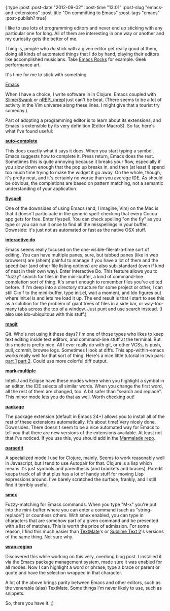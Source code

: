 {:type :post
 :post-date "2012-09-02"
 :post-time "13:01"
 :post-slug "emacs-and-extensions"
 :post-title "On committing to Emacs"
 :post-tags "emacs"
 :post-publish? true}

I like to use lots of programming editors and never end up sticking
with any particular one for long. All of them are interesting in one
way or another and my curiosity gets the better of me.

Thing is, people who _do_ stick with a given editor get really good at
them, doing all kinds of automated things that I do by hand, playing
their editors like accomplished musicians. Take [Emacs Rocks][er] for
example. Geek performance art.

It's time for me to stick with something.

[Emacs][em].

When I have a choice, I write software in in Clojure. Emacs coupled
with [Slime][sl]/[Swank][sw] or [nREPL][cnr]/[nrepl][nr] just can't be
beat. (There seems to be a lot of activity in the Vim universe along
these lines. I might give that a tourist try someday.)

Part of adopting a programming editor is to learn about its
extensions, and Emacs is extensible by its very definition (Editor
MacroS). So far, here's what I've found useful:

**[auto-complete][ac]**

This does exactly what it says it does. When you start typing a
symbol, Emacs suggests how to complete it. Press return, Emacs does
the rest. Sometimes this is quite annoying because it breaks your
flow, especially if you slow down enough that the pop up breaks in,
and then (at least I) spend too much time trying to make the widget it
go away. On the whole, though, it's pretty neat, and it's certainly no
worse than you average IDE. As should be obvious, the completions are
based on pattern matching, not a semantic understanding of your
application.

**[flyspell][fs]**

One of the downsides of using Emacs (and, I imagine, Vim) on the Mac
is that it doesn't participate in the generic spell-checking that
every Cocoa app gets for free. Enter flyspell. You can check spelling
"on the fly" as you type or you can run it once to find all the
misspellings in your buffer. Downside: it's just not as automated or
fast as the native OSX stuff.

**[interactive do][ido]**

Emacs seems really focused on the one-visible-file-at-a-time sort of
editing. You can have multiple panes, sure, but tabbed panes (like in
web browsers) are (ahem) painful to manage if you have a lot of them
and the speed-bar (and other file listing options) are also
sub-standard (even if kind of neat in their own way). Enter
Interactive Do. This feature allows you to "fuzzy" search for files in
the mini-buffer, a kind of command-line completion sort of thing. It's
smart enough to remember files you've edited before. If I'm deep into
a directory structure for some project or other, I can still C-x f to
the mini-buffer, type init.el, wait a moment, and Ido figures out
where init.el is and lets me load it up. The end result is that I
start to see this as a solution for the problem of giant trees of
files in a side bar, or way-too-many tabs across the top of a
window. Just punt and use search instead. (I also use ido-ubiquitous
with this stuff.)

**[magit][mg]**

Git. Who's not using it these days? I'm one of those types who likes
to keep text editing inside text editors, and command-line stuff at
the terminal. But this mode is pretty nice. All I ever really do with
git, or other VCSs, is push, pull, commit, browse logs. Sometimes I
look at diffs. This app-within-emacs works really well for that sort
of thing. Here's a nice little tutorial in two pars: [part 1][mg1]
[part 2][mg2]. Could use more colorful diff output.

**[mark-multiple][mm]**

IntelliJ and Eclipse have these modes where when you highlight a
symbol in an editor, the IDE selects all similar words. When you
change the first word, all the rest of them are changed, too. A bit
safer than "search and replace". This minor mode lets you do that as
well. Worth checking out!

**[package][ep]**

The package extension (default in Emacs 24+) allows you to install all
of the rest of these extensions automatically. It's about time! Very
nicely done. Downsides: There doesn't seem to be a nice automated way
for Emacs to tell you that there are new versions of the extensions
available. At least not that I've noticed. If you use this, you should
add in the [Marmalade repo][marm].

**[paraedit][pe]**

A specialized mode I use for Clojure, mainly. Seems to work reasonably
well in Javascript, but I tend to use Autopair for that. Clojure is a
lisp which means it's just symbols and parenthesis (and brackets and
braces). Paredit keeps track of all that plus has a lot of handy stuff
for moving Lisp expressions around. I've barely scratched the surface,
frankly, and I still find it terribly useful.

**[smex][sx]**

Fuzzy-matching for Emacs commands. When you type "M-x" you're put into
the mini-buffer where you can enter a command (such as
"string-replace") or countless others. With smex enabled, you can type
in characters that are somehow part of a given command and be
presented with a list of matches. This is worth the price of
admission. For some reason, I find this much easier than
[TextMate][tm]'s or [Sublime Text 2][st]'s versions of the same
thing. Not sure why.

**[wrap-region][ww]**

Discovered this while working on this very, overlong blog post. I
installed it via the Emacs package management system, made sure it was
enabled for all modes. Now I can highlight a word or phrase, type a
brace or parent or quote and have the selection wrapped in that
character.

A lot of the above brings parity between Emacs and other editors, such
as the venerable (alas) TextMate. Some things I'm never likely to use,
such as snippets.

So, there you have it. ;)

[ac]: http://cx4a.org/software/auto-complete/ "Autocomplete Mode"
[cnr]: https://github.com/clojure/tools.nrepl "Clojure nREPL"
[em]: http://emacsformacosx.com "Emacs for Mac OSX"
[ep]: https://github.com/technomancy/package.el "Package"
[er]: http://emacsrocks.com "Emacs Rocks!"
[fs]: http://goo.gl/cPcED "Flyspell"
[ido]: http://emacswiki.org/emacs/InteractivelyDoThings "Ido"
[marm]: http://marmalade-repo.org "Marmalade Repo"
[md]: http://daringfireball.net/projects/markdown/ "Markdown"
[mg1]: http://goo.gl/LmPmi "Magit Tutorial 1"
[mg2]: http://goo.gl/KLrhk "Magit Tutorial 2"
[mg]: https://github.com/magit/magit "Magit"
[mm]: https://github.com/magnars/mark-multiple.el "Mark Multiple"
[nr]: https://github.com/kingtim/nrepl.el "Nrepl"
[pe]: http://emacswiki.org/emacs/ParEdit "Paredit"
[sl]: http://common-lisp.net/project/slime/ "Superior Lisp Interactive Mode"
[st]: http://www.sublimetext.com "Sublime Text"
[sw]: https://github.com/technomancy/swank-clojure "Swank"
[sx]: https://github.com/nonsequitur/smex "Smex"
[tm]: https://github.com/textmate/textmate "TextMate"
[ww]: https://github.com/rejeep/wrap-region "Wrap Region"

